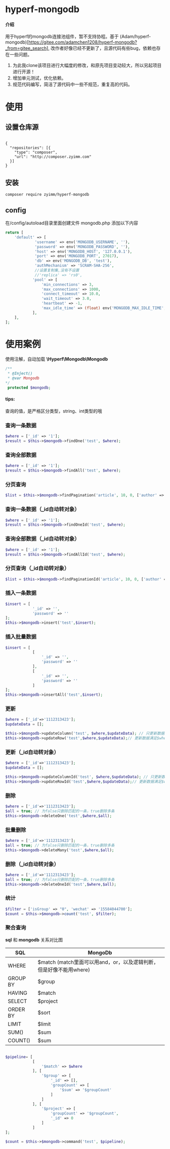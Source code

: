 # hyperf-mongodb

#### 介绍

用于hyperf的mongodb连接池组件，暂不支持协程。基于 (Adam/hyperf-mongodb)[https://gitee.com/adamchen1208/hyperf-mongodb?_from=gitee_search],
改作者好像已经不更新了，且源代码有些bug，依赖也存在一些问题。
1. 为此我clone该项目进行大幅度的修改，和原先项目变动较大，所以另起项目进行开源！
2. 增加单元测试，优化依赖。
3. 规范代码编写，简洁了源代码中一些不规范，重复高的代码。

# 使用

## 设置仓库源
```

{
  "repositories": [{
    "type": "composer",
    "url": "http://composer.zyimm.com"
  }]
}
```
## 安装

```
composer require zyimm/hyperf-mongodb
```

## config

在/config/autoload目录里面创建文件 mongodb.php 添加以下内容

```php
return [
    'default' => [
             'username' => env('MONGODB_USERNAME', ''),
             'password' => env('MONGODB_PASSWORD', ''),
             'host' => env('MONGODB_HOST', '127.0.0.1'),
             'port' => env('MONGODB_PORT', 27017),
             'db' => env('MONGODB_DB', 'test'),
             'authMechanism' => 'SCRAM-SHA-256',
             //设置复制集,没有不设置
             //'replica' => 'rs0',
            'pool' => [
                'min_connections' => 3,
                'max_connections' => 1000,
                'connect_timeout' => 10.0,
                'wait_timeout' => 3.0,
                'heartbeat' => -1,
                'max_idle_time' => (float) env('MONGODB_MAX_IDLE_TIME', 60),
            ],
    ],
];
```

# 使用案例

使用注解，自动加载
**\Hyperf\Mongodb\Mongodb**

```php
/**
 * @Inject()
 * @var Mongodb
*/
 protected $mongodb;
```

#### **tips:**

查询的值，是严格区分类型，string、int类型的哦

### 查询一条数据

```php
$where = ['_id' => '1'];
$result = $this->$mongodb->findOne('test', $where);
```

### 查询全部数据

```php
$where = ['_id' => '1'];
$result = $this->$mongodb->findAll('test', $where);
```

### 分页查询

```php
$list = $this->$mongodb->findPagination('article', 10, 0, ['author' => $author]);
```

### 查询一条数据（_id自动转对象）

```php
$where = ['_id' => '1'];
$result = $this->$mongodb->findOneId('test', $where);
```

### 查询全部数据（_id自动转对象）

```php
$where = ['_id' => '1'];
$result = $this->$mongodb->findAllId('test', $where);
```

### 分页查询（_id自动转对象）

```php
$list = $this->$mongodb->findPaginationId('article', 10, 0, ['author' => $author]);
```

### 插入一条数据

```php
$insert = [
            '_id' => '',
            'password' => ''
];
$this->$mongodb->insert('test',$insert);
```

### 插入批量数据

```php
$insert = [
            [
                '_id' => '',
                'password' => ''
            ],
            [
                '_id' => '',
                'password' => ''
            ]
];
$this->$mongodb->insertAll('test',$insert);
```

### 更新

```php
$where = ['_id'=>'1112313423'];
$updateData = [];

$this->$mongodb->updateColumn('test', $where,$updateData); // 只更新数据满足$where的行的列信息中在$newObject中出现过的字段
$this->$mongodb->updateRow('test',$where,$updateData);// 更新数据满足$where的行的信息成$newObject
```

### 更新（_id自动转对象）

```php
$where = ['_id'=>'1112313423'];
$updateData = [];

$this->$mongodb->updateColumnId('test', $where,$updateData); // 只更新数据满足$where的行的列信息中在$newObject中出现过的字段
$this->$mongodb->updateRowId('test',$where,$updateData);// 更新数据满足$where的行的信息成$newObject
```

### 删除

```php
$where = ['_id'=>'1112313423'];
$all = true; // 为false只删除匹配的一条，true删除多条
$this->$mongodb->deleteOne('test',$where,$all);
```

### 批量删除

```php
$where = ['_id'=>'1112313423'];
$all = true; // 为false只删除匹配的一条，true删除多条
$this->$mongodb->deleteMany('test',$where,$all);
```

### 删除（_id自动转对象）

```php
$where = ['_id'=>'1112313423'];
$all = true; // 为false只删除匹配的一条，true删除多条
$this->$mongodb->deleteOneId('test',$where,$all);
```

### 统计

```php
$filter = ['isGroup' => "0", 'wechat' => '15584044700'];
$count = $this->$mongodb->count('test', $filter);
```

### 聚合查询

**sql** 和 **mongodb** 关系对比图

|   SQL  | MongoDb |
| --- | --- |
|   WHERE  |  $match (match里面可以用and，or，以及逻辑判断，但是好像不能用where)  |
|   GROUP BY  | $group  |
|   HAVING  |  $match |
|   SELECT  |  $project  |
|   ORDER BY  |  $sort |
|   LIMIT  |  $limit |
|   SUM()  |  $sum |
|   COUNT()  |  $sum |

```php

$pipeline= [
            [
                '$match' => $where
            ], [
                '$group' => [
                    '_id' => [],
                    'groupCount' => [
                        '$sum' => '$groupCount'
                    ]
                ]
            ], [
                '$project' => [
                    'groupCount' => '$groupCount',
                    '_id' => 0
                ]
            ]
];

$count = $this->$mongodb->command('test', $pipeline);
```
